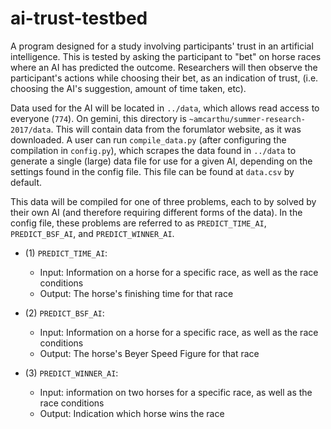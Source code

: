 # ai-trust-testbed
A program designed for a study involving participants' trust in an artificial intelligence.  This is tested by asking the participant to "bet" on horse races where an AI has predicted the outcome.  Researchers will then observe the participant's actions while choosing their bet, as an indication of trust, (i.e. choosing the AI's suggestion, amount of time taken, etc).

Data used for the AI will be located in `../data`, which allows read access to everyone (`774`).  On gemini, this directory is `~amcarthu/summer-research-2017/data`.
This will contain data from the forumlator website, as it was downloaded.  A user can run `compile_data.py` (after configuring the compilation in `config.py`), which scrapes the data found in `../data` to generate a single (large) data file for use for a given AI, depending on the settings found in the config file.  This file can be found at `data.csv` by default.

This data will be compiled for one of three problems, each to by solved by their own AI (and therefore requiring different forms of the data).  In the config file, these problems are referred to as `PREDICT_TIME_AI`, `PREDICT_BSF_AI`, and `PREDICT_WINNER_AI`.  

- (1) `PREDICT_TIME_AI`: 
    - Input: Information on a horse for a specific race, as well as the race conditions
    - Output: The horse's finishing time for that race

- (2) `PREDICT_BSF_AI`: 
    - Input: Information on a horse for a specific race, as well as the race conditions
    - Output: The horse's Beyer Speed Figure for that race

- (3) `PREDICT_WINNER_AI`: 
    - Input: information on two horses for a specific race, as well as the race conditions
    - Output: Indication which horse wins the race
